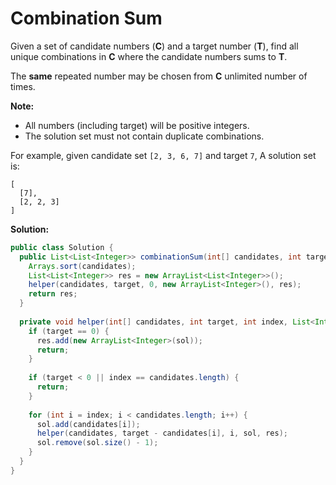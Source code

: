 # Combination Sum

Given a set of candidate numbers (**C**) and a target number (**T**), find all unique combinations in **C** where the candidate numbers sums to **T**.

The **same** repeated number may be chosen from **C** unlimited number of times.

**Note:**

* All numbers (including target) will be positive integers.
* The solution set must not contain duplicate combinations.

For example, given candidate set `[2, 3, 6, 7]` and target `7`, 
A solution set is: 
```
[
  [7],
  [2, 2, 3]
]
```

**Solution:**
```java
public class Solution {
  public List<List<Integer>> combinationSum(int[] candidates, int target) {
    Arrays.sort(candidates);
    List<List<Integer>> res = new ArrayList<List<Integer>>();
    helper(candidates, target, 0, new ArrayList<Integer>(), res);
    return res;
  }
    
  private void helper(int[] candidates, int target, int index, List<Integer> sol, List<List<Integer>> res) {
    if (target == 0) {
      res.add(new ArrayList<Integer>(sol));
      return;
    }
        
    if (target < 0 || index == candidates.length) {
      return;
    }
        
    for (int i = index; i < candidates.length; i++) {
      sol.add(candidates[i]);
      helper(candidates, target - candidates[i], i, sol, res);
      sol.remove(sol.size() - 1);
    }
  }
}
```